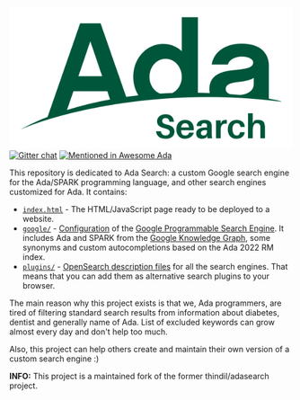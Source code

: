 [![Ada Search logo](img/ada_search.svg)](https://mgrojo.github.io/adasearch/)
[![Gitter chat](https://badges.gitter.im/gitterHQ/gitter.png)](https://gitter.im/ada-lang/Lobby)
[![Mentioned in Awesome Ada](https://awesome.re/mentioned-badge.svg)](https://github.com/ohenley/awesome-ada)

This repository is dedicated to Ada Search: a custom Google search
engine for the Ada/SPARK programming language, and other search
engines customized for Ada. It contains:

* [`index.html`](index.html) - The HTML/JavaScript page ready to be
  deployed to a website.
* [`google/`](google/) -
  [Configuration](https://developers.google.com/custom-search/docs/basics)
  of the [Google Programmable Search
  Engine](https://programmablesearchengine.google.com/about/).  It
  includes Ada and SPARK from the [Google Knowledge
  Graph](https://en.wikipedia.org/wiki/Knowledge_Graph), some synonyms
  and custom autocompletions based on the Ada 2022 RM index.
* [`plugins/`](plugins/) - [OpenSearch description
  files](https://developer.mozilla.org/en-US/docs/Web/OpenSearch) for
  all the search engines. That means that you can add them as
  alternative search plugins to your browser.

The main reason why this project exists is that we, Ada programmers,
are tired of filtering standard search results from information about
diabetes, dentist and generally name of Ada. List of excluded keywords
can grow almost every day and don't help too much.

Also, this project can help others create and maintain their own
version of a custom search engine :)

**INFO:** This project is a maintained fork of the former
thindil/adasearch project.

